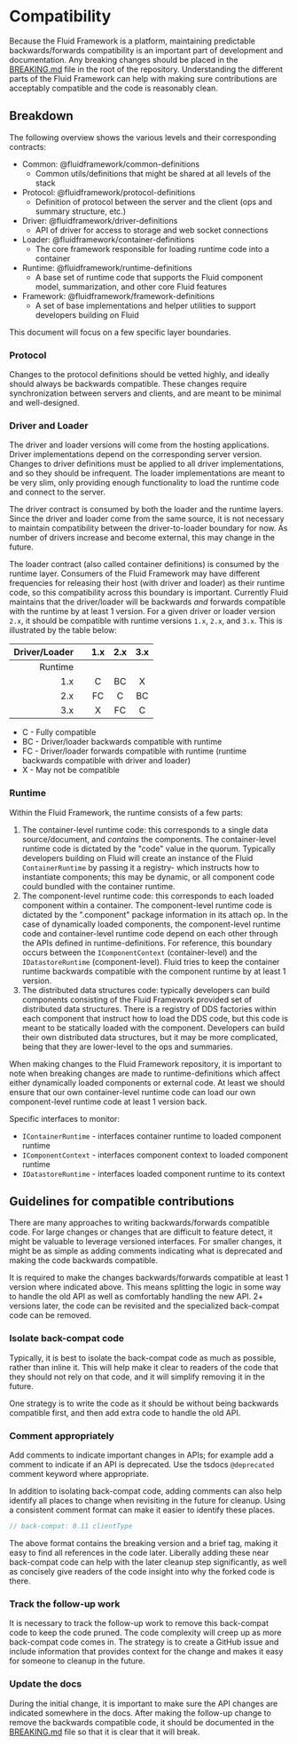 # Compatibility

Because the Fluid Framework is a platform, maintaining predictable backwards/forwards compatibility is an important part
of development and documentation.  Any breaking changes should be placed in the [BREAKING.md](./breaking-changes.md)
file in the root of the repository.  Understanding the different parts of the Fluid Framework can help with making sure
contributions are acceptably compatible and the code is reasonably clean.

## Breakdown

The following overview shows the various levels and their corresponding contracts:

- Common: @fluidframework/common-definitions
  - Common utils/definitions that might be shared at all levels of the stack
- Protocol: @fluidframework/protocol-definitions
  - Definition of protocol between the server and the client (ops and summary structure, etc.)
- Driver: @fluidframework/driver-definitions
  - API of driver for access to storage and web socket connections
- Loader: @fluidframework/container-definitions
  - The core framework responsible for loading runtime code into a container
- Runtime: @fluidframework/runtime-definitions
  - A base set of runtime code that supports the Fluid component model, summarization, and other core Fluid features
- Framework: @fluidframework/framework-definitions
  - A set of base implementations and helper utilities to support developers building on Fluid

This document will focus on a few specific layer boundaries.

### Protocol

Changes to the protocol definitions should be vetted highly, and ideally should always be backwards compatible.  These
changes require synchronization between servers and clients, and are meant to be minimal and well-designed.

### Driver and Loader

The driver and loader versions will come from the hosting applications.  Driver implementations depend on the
corresponding server version.  Changes to driver definitions must be applied to all driver implementations, and so they
should be infrequent.  The loader implementations are meant to be very slim, only providing enough functionality to load
the runtime code and connect to the server.

The driver contract is consumed by both the loader and the runtime layers.  Since the driver and loader come from the
same source, it is not necessary to maintain compatibility between the driver-to-loader boundary for now.  As number of
drivers increase and become external, this may change in the future.

The loader contract (also called container definitions) is consumed by the runtime layer.  Consumers of the Fluid
Framework may have different frequencies for releasing their host (with driver and loader) as their runtime code, so
this compatibility across this boundary is important.  Currently Fluid maintains that the driver/loader will be
backwards _and_ forwards compatible with the runtime by at least 1 version.  For a given driver or loader version `2.x`,
it should be compatible with runtime versions `1.x`, `2.x`, and `3.x`.  This is illustrated by the table below:

Driver/Loader | | 1.x | 2.x | 3.x
-------------:|-|:---:|:---:|:---:
Runtime       | |     |     |
1.x           | | C   | BC  | X
2.x           | | FC  | C   | BC
3.x           | | X   | FC  | C

- C - Fully compatible
- BC - Driver/loader backwards compatible with runtime
- FC - Driver/loader forwards compatible with runtime (runtime backwards compatible with driver and loader)
- X - May not be compatible

### Runtime

Within the Fluid Framework, the runtime consists of a few parts:

1. The container-level runtime code: this corresponds to a single data source/document, and _contains_ the components.
   The container-level runtime code is dictated by the "code" value in the quorum.  Typically developers building on
   Fluid will create an instance of the Fluid `ContainerRuntime` by passing it a registry- which instructs how to
   instantiate components; this may be dynamic, or all component code could bundled with the container runtime.
2. The component-level runtime code: this corresponds to each loaded component within a container.  The component-level
   runtime code is dictated by the ".component" package information in its attach op.  In the case of dynamically loaded
   components, the component-level runtime code and container-level runtime code depend on each other through the APIs
   defined in runtime-definitions.  For reference, this boundary occurs between the `IComponentContext`
   (container-level) and the `IDatastoreRuntime` (component-level).  Fluid tries to keep the container runtime backwards
   compatible with the component runtime by at least 1 version.
3. The distributed data structures code: typically developers can build components consisting of the Fluid Framework
   provided set of distributed data structures.  There is a registry of DDS factories within each component that
   instruct how to load the DDS code, but this code is meant to be statically loaded with the component.  Developers can
   build their own distributed data structures, but it may be more complicated, being that they are lower-level to the
   ops and summaries.

When making changes to the Fluid Framework repository, it is important to note when breaking changes are made to
runtime-definitions which affect either dynamically loaded components or external code.  At least we should ensure that
our own container-level runtime code can load our own component-level runtime code at least 1 version back.

Specific interfaces to monitor:

- `IContainerRuntime` - interfaces container runtime to loaded component runtime
- `IComponentContext` - interfaces component context to loaded component runtime
- `IDatastoreRuntime` - interfaces loaded component runtime to its context

## Guidelines for compatible contributions

There are many approaches to writing backwards/forwards compatible code.  For large changes or changes that are
difficult to feature detect, it might be valuable to leverage versioned interfaces.  For smaller changes, it might be as
simple as adding comments indicating what is deprecated and making the code backwards compatible.

It is required to make the changes backwards/forwards compatible at least 1 version where indicated above.  This means
splitting the logic in some way to handle the old API as well as comfortably handling the new API.  2+ versions later,
the code can be revisited and the specialized back-compat code can be removed.

### Isolate back-compat code

Typically, it is best to isolate the back-compat code as much as possible, rather than inline it.  This will help make
it clear to readers of the code that they should not rely on that code, and it will simplify removing it in the future.

One strategy is to write the code as it should be without being backwards compatible first, and then add extra code to
handle the old API.

### Comment appropriately

Add comments to indicate important changes in APIs; for example add a comment to indicate if an API is deprecated.  Use
the tsdocs `@deprecated` comment keyword where appropriate.

In addition to isolating back-compat code, adding comments can also help identify all places to change when revisiting
in the future for cleanup.  Using a consistent comment format can make it easier to identify these places.

```typescript
// back-compat: 0.11 clientType
```

The above format contains the breaking version and a brief tag, making it easy to find all references in the code later.
Liberally adding these near back-compat code can help with the later cleanup step significantly, as well as concisely
give readers of the code insight into why the forked code is there.

### Track the follow-up work

It is necessary to track the follow-up work to remove this back-compat code to keep the code pruned.  The code
complexity will creep up as more back-compat code comes in.  The strategy is to create a GitHub issue and include
information that provides context for the change and makes it easy for someone to cleanup in the future.

### Update the docs

During the initial change, it is important to make sure the API changes are indicated somewhere in the docs. After
making the follow-up change to remove the backwards compatible code, it should be documented in the
[BREAKING.md](./breaking-changes.md) file so that it is clear that it will break.
